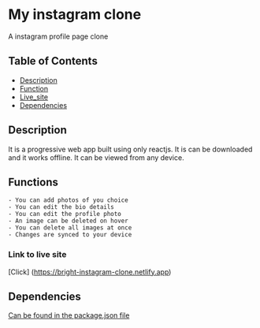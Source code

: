 # My instagram clone
A instagram profile page clone

## Table of Contents

* [Description](#Description)
* [Function](#Functions)
* [Live_site](#Link)
* [Dependencies](#Dependencies)

## Description
It is a progressive web app built using only reactjs. It is can be downloaded and it works offline. It can be viewed from any device.

## Functions
    - You can add photos of you choice
    - You can edit the bio details
    - You can edit the profile photo
    - An image can be deleted on hover
    - You can delete all images at once
    - Changes are synced to your device

### Link to live site
[Click] (https://bright-instagram-clone.netlify.app)

## Dependencies
[Can be found in the package.json file](package.json)